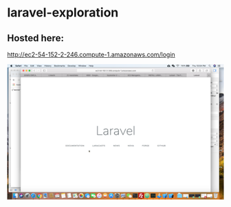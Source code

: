 # laravel-exploration

## Hosted here:
http://ec2-54-152-2-246.compute-1.amazonaws.com/login

![Web Image](https://github.com/Jordendarc/laravel-exploration/blob/master/Screen%20Shot%202018-09-27%20at%2010.04.31%20PM.png)
